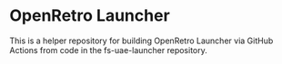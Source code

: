 # OpenRetro Launcher

This is a helper repository for building OpenRetro Launcher via GitHub Actions
from code in the fs-uae-launcher repository.
